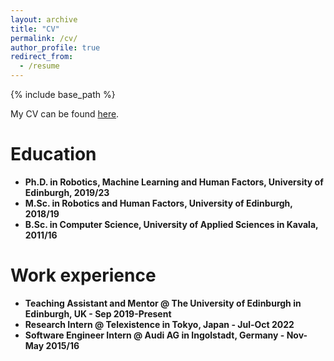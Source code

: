 ```yaml
---
layout: archive
title: "CV"
permalink: /cv/
author_profile: true
redirect_from:
  - /resume
---
```


{% include base_path %}

My CV can be found [here](https://etriantafyllidis.github.io/files/cv_triantafyllidis.pdf).

Education
======
* <b>Ph.D<b>. in Robotics, Machine Learning and Human Factors, University of Edinburgh, 2019/23
* <b>M.Sc.<b> in Robotics and Human Factors, University of Edinburgh, 2018/19
* <b>B.Sc.<b> in Computer Science, University of Applied Sciences in Kavala, 2011/16

Work experience
======
* Teaching Assistant and Mentor @ <b> The University of Edinburgh </b> in Edinburgh, UK - Sep 2019-Present
* Research Intern @ <b> Telexistence </b> in Tokyo, Japan - Jul-Oct 2022
* Software Engineer Intern @ <b> Audi AG </b> in Ingolstadt, Germany - Nov-May 2015/16